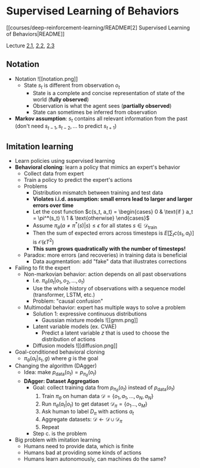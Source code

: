 # Supervised Learning of Behaviors

[[courses/deep-reinforcement-learning/README#[2] Supervised Learning of Behaviors|README]]

Lecture [2.1](https://youtu.be/tbLaFtYpWWU?feature=shared), [2.2](https://youtu.be/YivJ9KDjn-o?feature=shared), [2.3](https://youtu.be/ppN5ORNrMos?feature=shared)

## Notation

  - Notation ![[notation.png]]
	- State $s_t$ is different from observation $o_t$
		- State is a complete and concise representation of state of the world (**fully observed**)
		- Observation is what the agent sees (**partially observed**)
		- State can sometimes be inferred from observation
- **Markov assumption**: $s_t$ contains all relevant information from the past (don't need $s_{t-1}, s_{t-2}, \ldots$ to predict $s_{t+1}$)

## Imitation learning

- Learn policies using supervised learning
- **Behavioral cloning**: learn a policy that mimics an expert's behavior
	- Collect data from expert
	- Train a policy to predict the expert's actions
	- Problems
		- Distribution mismatch between training and test data
		- **Violates i.i.d. assumption: small errors lead to larger and larger errors over time**
		- Let the cost function $c(s_t, a_t) = \begin{cases} 0 & \text{if } a_t = \pi^*(s_t) \\ 1 & \text{otherwise} \end{cases}$
		- Assume $\pi_{\theta}(a \neq \pi^*(s)|s) \leq \epsilon$ for all states $s\in \mathcal{D}_{\text{train}}$
		- Then the sum of expected errors across timesteps is $E\left [\sum_t c(s_t, a_t) \right ]$ is $\mathcal{O}(\epsilon T^2)$
		- **This sum grows quadratically with the number of timesteps!**
	- Paradox: more errors (and recoveries) in training data is beneficial
		- Data augmentation: add "fake" data that illustrates corrections
- Failing to fit the expert
	- Non-markovian behavior: action depends on all past observations
		- I.e. $\pi_{\theta}(a_t | o_1, o_2, \ldots, o_t)$
		- Use the whole history of observations with a sequence model (transformer, LSTM, etc.)
		- Problem: "causal confusion"
	- Multimodal behavior: expert has multiple ways to solve a problem
		- Solution 1: expressive continuous distributions
			- Gaussian mixture models ![[gmm.png]]
		- Latent variable models (ex. CVAE)
			- Predict a latent variable $z$ that is used to choose the distribution of actions
		- Diffusion models ![[diffusion.png]]
- Goal-conditioned behavioral cloning
	- $\pi_{\theta}(a_t | s_t, g)$ where $g$ is the goal
- Changing the algorithm (DAgger)
	- Idea: make $p_{\text{data}}(o_t) = p_{\pi_{\theta}}(o_t)$
	- **DAgger: Dataset Aggregation**
		- Goal: collect training data from $p_{\pi_{\theta}}(o_t)$ instead of $p_{\text{data}}(o_t)$
			1. Train $\pi_{\theta}$ on human data $\mathcal{D} = \{o_1, a_1, \dots, o_N, a_N\}$
			2. Run $\pi_{\theta}(a_t|o_t)$ to get dataset $\mathcal{D}_{\pi} = \{o_1 \dots, o_M\}$
			3. Ask human to label $D_{\pi}$ with actions $a_t$
			4. Aggregate datasets: $\mathcal{D} \leftarrow \mathcal{D} \cup \mathcal{D}_{\pi}$
			5. Repeat
		- Step c. is the problem
- Big problem with imitation learning
	- Humans need to provide data, which is finite
	- Humans bad at providing some kinds of actions
	- Humans learn autonomously, can machines do the same?
